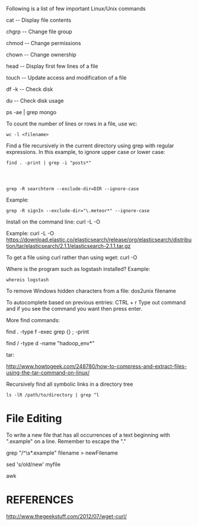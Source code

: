 Following is a list of few important Linux/Unix commands

cat -- Display file contents

chgrp -- Change file group

chmod -- Change permissions

chown -- Change ownership

head -- Display first few lines of a file

touch -- Update access and modification of a file

df -k -- Check disk

du -- Check disk usage

ps -ae | grep mongo

To  count the number of lines or rows in a file, use wc:
```
wc -l <filename>
``` 

Find a file recursively in the current directory using grep with regular expressions.  In this example, to ignore upper case or lower case:

    find . -print | grep -i "posts*"




    grep -R searchterm --exclude-dir=DIR --ignore-case
    
Example:

    grep -R signIn --exclude-dir="\.meteor*" --ignore-case


Install on the command line:
    curl -L -O <URL of file>
    
Example:
    curl -L -O https://download.elastic.co/elasticsearch/release/org/elasticsearch/distribution/tar/elasticsearch/2.1.1/elasticsearch-2.1.1.tar.gz


To get a file using curl rather than using wget:
    curl -O <URL of file>


Where is the program such as logstash installed?
Example:

    whereis logstash
    

To remove Windows hidden characters from a file:
    dos2unix filename

To autocomplete based on previous entries:
    CTRL + r
    Type out command and if you see the command you want then press enter.


More find commands:

find . -type f -exec grep <keyword> {} \; -print

find / -type d -name "hadoop_env*"


tar:

http://www.howtogeek.com/248780/how-to-compress-and-extract-files-using-the-tar-command-on-linux/


Recursively find all symbolic links in a directory tree

```
ls -lR /path/to/directory | grep ^l
```

File Editing
===========
To write a new file that has all occurrences of a text beginning with ".example" on a line. Remember to escape the "."

grep "/^\s*\.example" filename > newFilename

sed 's/old/new' myfile

awk


REFERENCES
==========
http://www.thegeekstuff.com/2012/07/wget-curl/

